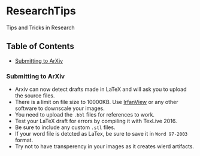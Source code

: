 # ResearchTips
Tips and Tricks in Research

## Table of Contents
- [Submitting to ArXiv](#arxiv)
  
<a name="arxiv"/>

### Submitting to ArXiv

- Arxiv can now detect drafts made in LaTeX and will ask you to upload the source files. 
- There is a limit on file size to 10000KB. Use [IrfanView](https://www.irfanview.com/) or any other software to downscale your images. 
- You need to upload the `.bbl` files for references to work.
- Test your LaTeX draft for errors by compiling it with TexLive 2016.
- Be sure to include any custom `.stl` files.
- If your word file is detcted as LaTex, be sure to save it in `Word 97-2003` format.
- Try not to have transperency in your images as it creates wierd artifacts.
